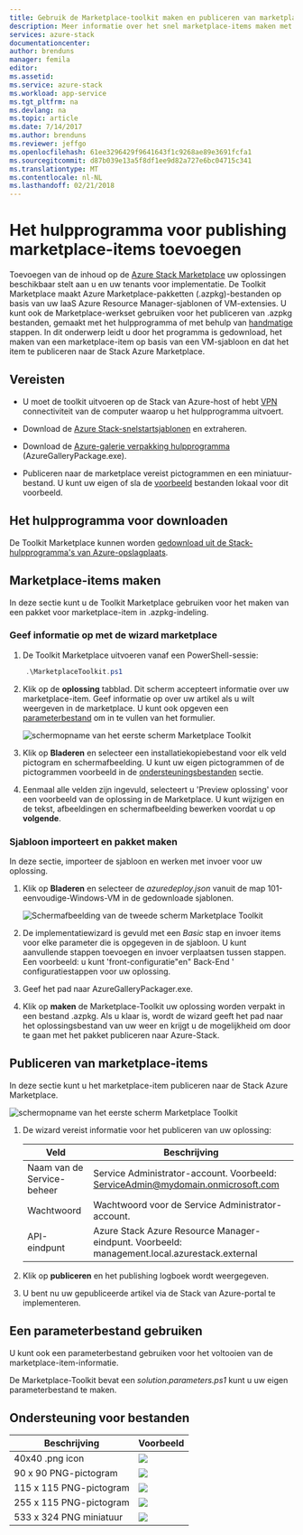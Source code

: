 ```yaml
---
title: Gebruik de Marketplace-toolkit maken en publiceren van marketplace-items | Microsoft Docs
description: Meer informatie over het snel marketplace-items maken met de publicatie Toolkit
services: azure-stack
documentationcenter: 
author: brenduns
manager: femila
editor: 
ms.assetid: 
ms.service: azure-stack
ms.workload: app-service
ms.tgt_pltfrm: na
ms.devlang: na
ms.topic: article
ms.date: 7/14/2017
ms.author: brenduns
ms.reviewer: jeffgo
ms.openlocfilehash: 61ee3296429f9641643f1c9268ae89e3691fcfa1
ms.sourcegitcommit: d87b039e13a5f8df1ee9d82a727e6bc04715c341
ms.translationtype: MT
ms.contentlocale: nl-NL
ms.lasthandoff: 02/21/2018
---
```

#  <a name="add-marketplace-items-using-publishing-tool"></a>Het hulpprogramma voor publishing marketplace-items toevoegen
Toevoegen van de inhoud op de [Azure Stack Marketplace](azure-stack-marketplace.md) uw oplossingen beschikbaar stelt aan u en uw tenants voor implementatie.  De Toolkit Marketplace maakt Azure Marketplace-pakketten (.azpkg)-bestanden op basis van uw IaaS Azure Resource Manager-sjablonen of VM-extensies.  U kunt ook de Marketplace-werkset gebruiken voor het publiceren van .azpkg bestanden, gemaakt met het hulpprogramma of met behulp van [handmatige](azure-stack-create-and-publish-marketplace-item.md) stappen.  In dit onderwerp leidt u door het programma is gedownload, het maken van een marketplace-item op basis van een VM-sjabloon en dat het item te publiceren naar de Stack Azure Marketplace.     


## <a name="prerequisites"></a>Vereisten
 - U moet de toolkit uitvoeren op de Stack van Azure-host of hebt [VPN](azure-stack-connect-azure-stack.md#connect-to-azure-stack-with-vpn) connectiviteit van de computer waarop u het hulpprogramma uitvoert.

 - Download de [Azure Stack-snelstartsjablonen](https://github.com/Azure/AzureStack-QuickStart-Templates/archive/master.zip) en extraheren.

 - Download de [Azure-galerie verpakking hulpprogramma](http://aka.ms/azurestackmarketplaceitem) (AzureGalleryPackage.exe). 

 - Publiceren naar de marketplace vereist pictogrammen en een miniatuur-bestand.  U kunt uw eigen of sla de [voorbeeld](azure-stack-marketplace-publisher.md#support-files) bestanden lokaal voor dit voorbeeld.

## <a name="download-the-tool"></a>Het hulpprogramma voor downloaden
De Toolkit Marketplace kunnen worden [gedownload uit de Stack-hulpprogramma's van Azure-opslagplaats](azure-stack-powershell-download.md).


##  <a name="create-marketplace-items"></a>Marketplace-items maken
In deze sectie kunt u de Toolkit Marketplace gebruiken voor het maken van een pakket voor marketplace-item in .azpkg-indeling.  

### <a name="provide-marketplace-information-with-wizard"></a>Geef informatie op met de wizard marketplace
1. De Toolkit Marketplace uitvoeren vanaf een PowerShell-sessie:
```PowerShell
    .\MarketplaceToolkit.ps1
```

2. Klik op de **oplossing** tabblad.  Dit scherm accepteert informatie over uw marketplace-item. Geef informatie op over uw artikel als u wilt weergeven in de marketplace.  U kunt ook opgeven een [parameterbestand](azure-stack-marketplace-publisher.md#use-a-parameters-file) om in te vullen van het formulier.  
    
    ![schermopname van het eerste scherm Marketplace Toolkit](./media/azure-stack-marketplace-publisher/image7.png)
3. Klik op **Bladeren** en selecteer een installatiekopiebestand voor elk veld pictogram en schermafbeelding.  U kunt uw eigen pictogrammen of de pictogrammen voorbeeld in de [ondersteuningsbestanden](azure-stack-marketplace-publisher.md#support-files) sectie.
4. Eenmaal alle velden zijn ingevuld, selecteert u 'Preview oplossing' voor een voorbeeld van de oplossing in de Marketplace.  U kunt wijzigen en de tekst, afbeeldingen en schermafbeelding bewerken voordat u op **volgende**.  

### <a name="import-template-and-create-package"></a>Sjabloon importeert en pakket maken
In deze sectie, importeer de sjabloon en werken met invoer voor uw oplossing.

1.  Klik op **Bladeren** en selecteer de *azuredeploy.json* vanuit de map 101-eenvoudige-Windows-VM in de gedownloade sjablonen.

    ![Schermafbeelding van de tweede scherm Marketplace Toolkit](./media/azure-stack-marketplace-publisher/image8.png)
2.  De implementatiewizard is gevuld met een *Basic* stap en invoer items voor elke parameter die is opgegeven in de sjabloon.  U kunt aanvullende stappen toevoegen en invoer verplaatsen tussen stappen.  Een voorbeeld: u kunt 'front-configuratie"en" Back-End ' configuratiestappen voor uw oplossing.
3.  Geef het pad naar AzureGalleryPackager.exe.  
4.  Klik op **maken** de Marketplace-Toolkit uw oplossing worden verpakt in een bestand .azpkg.  Als u klaar is, wordt de wizard geeft het pad naar het oplossingsbestand van uw weer en krijgt u de mogelijkheid om door te gaan met het pakket publiceren naar Azure-Stack.


## <a name="publish-marketplace-items"></a>Publiceren van marketplace-items
In deze sectie kunt u het marketplace-item publiceren naar de Stack Azure Marketplace.

![schermopname van het eerste scherm Marketplace Toolkit](./media/azure-stack-marketplace-publisher/image9.png)

1.  De wizard vereist informatie voor het publiceren van uw oplossing:
    
    |Veld|Beschrijving|
    |-----|-----|
    | Naam van de Service-beheer | Service Administrator-account.  Voorbeeld:  ServiceAdmin@mydomain.onmicrosoft.com |
    | Wachtwoord | Wachtwoord voor de Service Administrator-account. |
    | API-eindpunt | Azure Stack Azure Resource Manager-eindpunt.  Voorbeeld: management.local.azurestack.external |
2.  Klik op **publiceren** en het publishing logboek wordt weergegeven.
3.  U bent nu uw gepubliceerde artikel via de Stack van Azure-portal te implementeren.


## <a name="use-a-parameters-file"></a>Een parameterbestand gebruiken
U kunt ook een parameterbestand gebruiken voor het voltooien van de marketplace-item-informatie.  

De Marketplace-Toolkit bevat een *solution.parameters.ps1* kunt u uw eigen parameterbestand te maken.


## <a name="support-files"></a>Ondersteuning voor bestanden
| Beschrijving | Voorbeeld |
| ----- | ----- |
| 40x40 .png icon | ![](./media/azure-stack-marketplace-publisher/image1.png) |
| 90 x 90 PNG-pictogram | ![](./media/azure-stack-marketplace-publisher/image2.png) |
| 115 x 115 PNG-pictogram | ![](./media/azure-stack-marketplace-publisher/image3.png) |
| 255 x 115 PNG-pictogram | ![](./media/azure-stack-marketplace-publisher/image4.png) |
| 533 x 324 PNG miniatuur | ![](./media/azure-stack-marketplace-publisher/image5.png) |



